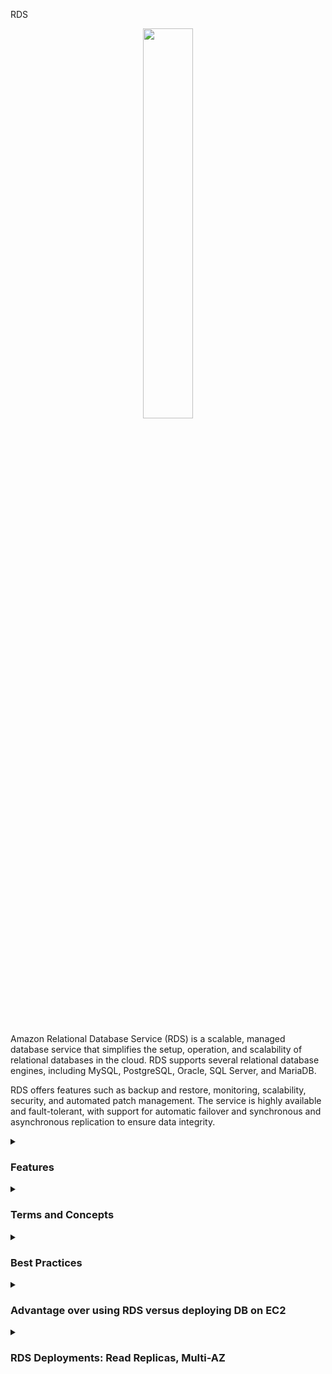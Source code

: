 RDS
<div align="center">
  <img src="https://cdn.freebiesupply.com/logos/thumbs/2x/aws-rds-logo.png" width="40%">
</div>
<br>
<br>
<p>
Amazon Relational Database Service (RDS) is a scalable, managed database service that simplifies the setup, operation, and scalability of relational databases in the cloud. RDS supports several relational database engines, including MySQL, PostgreSQL, Oracle, SQL Server, and MariaDB.
</p>

RDS offers features such as backup and restore, monitoring, scalability, security, and automated patch management. The service is highly available and fault-tolerant, with support for automatic failover and synchronous and asynchronous replication to ensure data integrity.
<details><summary><h3>Features</h3></summary>
<ul>
    <li><b>Scalability:</b> RDS allows you to increase or decrease database capacity quickly and easily without interruption of service.</li>
    <li><b>Availability:</b> RDS is designed to be highly available and fault-tolerant, with support for automatic failover and synchronous and asynchronous replication.</li>
    <li><b>Backup and restore:</b> RDS provides integrated backup and restore capabilities, allowing you to create automatic and on-demand backups and restore databases from those backups.</li>
    <li><b>Monitoring:</b> RDS offers monitoring features to help track database performance and quickly detect problems.</li>
    <li><b>Patch management:</b> RDS provides automated patch management to keep the database up to date and protected against known security vulnerabilities.</li>
    <li><b>Security:</b> RDS offers advanced security features, including data encryption at rest and in transit, role-based access control, and compatibility with Amazon VPC to protect the database in a virtual private network.</li>
</ul> 
</details>
<details><summary><h3>Terms and Concepts</h3></summary>
<ul>
  <li><b>Relational Database:</b> A relational database is a collection of tables that relate to each other through primary and foreign keys.</li>
  <li><b>Database Instance:</b> A database instance is a copy of the database running on a dedicated server in the cloud. You can configure the database instance size and the amount of associated storage.</li>
  <li><b>Snapshot:</b> A snapshot is a copy of the database data at a particular point in time. You can create snapshots manually or schedule them to be created automatically.</li>
  <li><b>Multi-AZ:</b> The Multi-AZ option creates a synchronous replica of the database in a secondary availability zone, increasing the availability and durability of the database.</li>
  <li><b>Read Replica:</b> A read replica is a copy of the database that can be used for data reading, increasing query scalability and performance.</li>
  <li><b>Endpoint:</b> An endpoint is an entry point for accessing an RDS database. Endpoints are used to connect to RDS database instances.</li>
  <li><b>System Parameters:</b> System parameters control the behavior of RDS database instances. They can be modified to adjust the performance and configuration of the database.</li>
  <li><b>Disaster Recovery Options:</b> RDS offers several disaster recovery options, including automatic backups, manual snapshots, and multi-AZ replication.</li>
  <li><b>Aurora:</b> Amazon Aurora is a MySQL and PostgreSQL-compatible relational database service that offers superior scalability, durability, and performance compared to other RDS databases.</li>
</ul>
</details>

<details><summary><h3>Best Practices</h3></summary>
<ul>
  <li>Correctly define primary keys for tables to ensure scalability and query performance</li>
  <li>Use adequate capacity provisioning to avoid increased costs and decreased query performance</li>
  <li>Use Amazon RDS encryption options to protect confidential data in transit and at rest</li>
  <li>Regularly back up database data and regularly test disaster recovery</li>
  <li>Use Amazon RDS security groups to control database access</li>
  <li>Monitor Amazon RDS performance and usage with Amazon CloudWatch and set alerts for anomalies or security issues</li>
  <li>Use multiple availability zones to increase database availability and durability</li>
  <li>Use Amazon RDS Performance Insights to get a detailed view of database performance and identify bottlenecks</li>
</ul> 

These best practices will help ensure that your Amazon RDS database is optimized for scalability, availability, and security, ensuring that your applications can run effectively and efficiently.
</details>

<details><summary> <h3>Advantage over using RDS versus deploying DB on EC2</h3></summary>
<ul>
  <li> RDS is a managed service:
    <ul>
      <li>Automated provisioning, OS patching</li>
      <li>Continous backups and restore to specific timestamp (Point in Time to Restore)!</li>
      <li>Monitoring dashboards</li>
      <li>Read replicas for improved read performance</li>
      <li>Maintenance windows for upgrades</li>
      <li>Scaling capability (vertical and horizontal)</li>
      <li>Storage backed by EBS</li>
    </ul>
  </li>
  <li>BUT you can't SSH into your instances</li>
</ul>

#### RDS Solution Architecture 

<div align="center">
  <img src="https://thumbs2.imgbox.com/ac/c1/huoLe6f2_t.png">
</div>
</details>

<details><summary><h3>RDS Deployments: Read Replicas, Multi-AZ</h3></summary>

So the first is to use RDS Read Replica. So let's take the example one application, that reads from one main RDS database. But say that now you need to scale the read workloads, we have more and more applications that need to read more and more data from RDS. The way you can do it is by creating Read Replica. So that means that there is gonna be some copies, some replicas of your RDS database that are going to be created. And this is going to allow your applications to read from this Read Replica also. And therefore, you're distributing the reads to many different RDS databases. So you can create up to 15 Read Replicas. So as you can see, in this example:

<div align="center">
  <img src="https://thumbs2.imgbox.com/9c/37/EmrqVv9D_t.png">
</div>

Is possible to view Read Replicas on top of the main RDS database, and the applications can read from all them. Now, when it comes to writing data, writing data is only done to the main database, so the application still have to write to the only one central RDS database.

<hr/>

Now we have Multi-AZ. And so this is helpful when you have to have failover in case of an AZ outage. So in case in the availability zone, like crashes, and this gives you high availability. So in this example, the applications to read and write from the same main RDS database. But we are going to set up a replication cross AZ, so in another different availability zone. And this is going to be a failover database, and this is why it's called Multi-AZ because it's in a different AZ. Now, in case the main RDS database crashes, for whatever reason, because maybe there's an issue with it, or maybe because the AZ is having problems, then RDS will trigger a failover. And then your application will failover to developer database in a different AZ. So in this case, data is only read and written to the main database. The failover DB is passive, it's not accessible until there is an issue with the main database. And you can only have one other AZ zone as a failover AZ:

<div align="center">
  <img src="https://thumbs2.imgbox.com/1b/0a/fEbRtyaX_t.png">
</div>

The last kind of deployment you can do is called Multi Region. So this is for read replicas, but this time, instead of being in the same region, they are across different regions. So to take an example, we have eu-west one for RDS database, and we're going to create a read replica in us-east two. And so applications in us-east two can read locally from this read replica. But anytime this application needs to write data, the writes need to happen across region. And so we need to write the data to US one. Same if you were to have also another region in ap-southeast two so in Australia, you'd have the same concepts. So why would you want a multi region type of deployments? Well, number one, because you want to set up a disaster recovery strategy, in case of a region issue. So if eu-west one is having a regional issue, then you have a backup in either ES-East two, and this is why it's a disaster recovery strategy. And also, as you can see, our applications that are in different regions get better performance, because they're read from a local database, so they have less latency. But finally, when you do this, you need to understand that because you are replicating data across regions, then there is going to be a replication cost associated with a network transfers of data between regions:

<div align="center">
  <img src="https://thumbs2.imgbox.com/1b/37/jjw8aAks_t.png">
</div>

</details>

